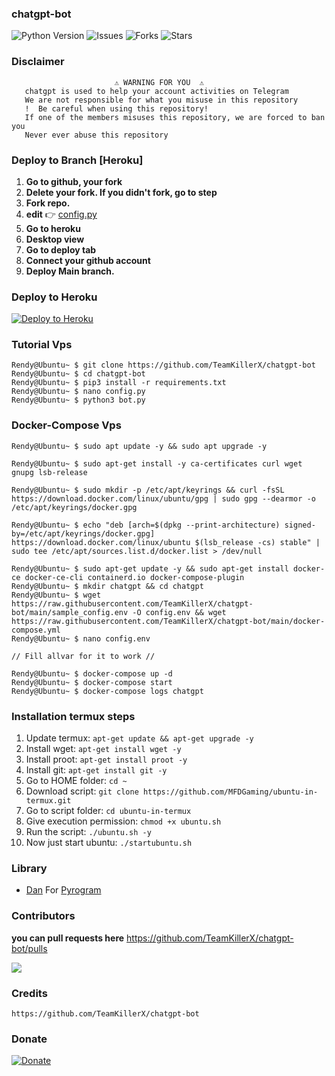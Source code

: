 ### chatgpt-bot

![Python Version](https://img.shields.io/badge/python-3.9-green?style=for-the-badge&logo=appveyor)
![Issues](https://img.shields.io/github/issues/TeamKillerX/chatgpt-bot?style=for-the-badge&logo=appveyor)
![Forks](https://img.shields.io/github/forks/TeamKillerX/chatgpt-bot?style=for-the-badge&logo=appveyor)
![Stars](https://img.shields.io/github/stars/TeamKillerX/chatgpt-bot?style=for-the-badge&logo=appveyor)

### Disclaimer
```
️                       ⚠️ WARNING FOR YOU ️ ️⚠️
   chatgpt is used to help your account activities on Telegram
   We are not responsible for what you misuse in this repository
   !  Be careful when using this repository!
   If one of the members misuses this repository, we are forced to ban you
   Never ever abuse this repository
```

### Deploy to Branch [Heroku]

1. <b>Go to github, your fork</b>
2. <b>Delete your fork. If you didn't fork, go to step</b>
3. <b>Fork repo.</b>
4. <b>edit</b> 👉 [config.py](https://github.com/TeamKillerX/chatgpt-bot/blob/main/config.py)
5. <b>Go to heroku</b>
6. <b>Desktop view</b>
7. <b>Go to deploy tab</b>
8. <b>Connect your github account</b>
9. <b>Deploy Main branch.</b>

### Deploy to Heroku
[![Deploy to Heroku](https://www.herokucdn.com/deploy/button.png)](https://heroku.com/deploy?template=https://github.com/TeamKillerX/chatgpt-bot)


### Tutorial Vps
```console
Rendy@Ubuntu~ $ git clone https://github.com/TeamKillerX/chatgpt-bot
Rendy@Ubuntu~ $ cd chatgpt-bot
Rendy@Ubuntu~ $ pip3 install -r requirements.txt
Rendy@Ubuntu~ $ nano config.py
Rendy@Ubuntu~ $ python3 bot.py
```

### Docker-Compose Vps
```console
Rendy@Ubuntu~ $ sudo apt update -y && sudo apt upgrade -y

Rendy@Ubuntu~ $ sudo apt-get install -y ca-certificates curl wget gnupg lsb-release

Rendy@Ubuntu~ $ sudo mkdir -p /etc/apt/keyrings && curl -fsSL https://download.docker.com/linux/ubuntu/gpg | sudo gpg --dearmor -o /etc/apt/keyrings/docker.gpg

Rendy@Ubuntu~ $ echo "deb [arch=$(dpkg --print-architecture) signed-by=/etc/apt/keyrings/docker.gpg] https://download.docker.com/linux/ubuntu $(lsb_release -cs) stable" | sudo tee /etc/apt/sources.list.d/docker.list > /dev/null

Rendy@Ubuntu~ $ sudo apt-get update -y && sudo apt-get install docker-ce docker-ce-cli containerd.io docker-compose-plugin
Rendy@Ubuntu~ $ mkdir chatgpt && cd chatgpt
Rendy@Ubuntu~ $ wget https://raw.githubusercontent.com/TeamKillerX/chatgpt-bot/main/sample_config.env -O config.env && wget https://raw.githubusercontent.com/TeamKillerX/chatgpt-bot/main/docker-compose.yml
Rendy@Ubuntu~ $ nano config.env 

// Fill allvar for it to work //

Rendy@Ubuntu~ $ docker-compose up -d
Rendy@Ubuntu~ $ docker-compose start
Rendy@Ubuntu~ $ docker-compose logs chatgpt
```


### Installation termux steps

1. Update termux: `apt-get update && apt-get upgrade -y`
2. Install wget: `apt-get install wget -y`
3. Install proot: `apt-get install proot -y`
4. Install git: `apt-get install git -y`
5. Go to HOME folder: `cd ~`
6. Download script: `git clone https://github.com/MFDGaming/ubuntu-in-termux.git`
7. Go to script folder: `cd ubuntu-in-termux`
8. Give execution permission: `chmod +x ubuntu.sh`
9. Run the script: `./ubuntu.sh -y`
10. Now just start ubuntu: `./startubuntu.sh`


### Library
* [Dan](https://github.com/pyrogram) For [Pyrogram](https://github.com/pyrogram/pyrogram)


### Contributors
<b>you can pull requests here</b>
https://github.com/TeamKillerX/chatgpt-bot/pulls

<a href="https://github.com/TeamKillerX/chatgpt-bot/graphs/contributors">
  <img src="https://contrib.rocks/image?repo=TeamKillerX/chatgpt-bot" />
</a>


### Credits
```
https://github.com/TeamKillerX/chatgpt-bot
```
### Donate
[![Donate](https://img.shields.io/badge/Donate-PayPal-green.svg)](https://www.buymeacoffee.com/randydev)
